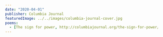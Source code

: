 ```yaml
---
date: "2020-04-01"
publisher: Columbia Journal
featuredImage: ../../images/columbia-journal-cover.jpg
poems: 
  - [The sign for power, http://columbiajournal.org/the-sign-for-power/]
---
```

